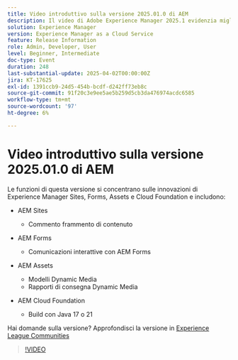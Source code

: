 ```yaml
---
title: Video introduttivo sulla versione 2025.01.0 di AEM
description: Il video di Adobe Experience Manager 2025.1 evidenzia miglioramenti apportati a frammenti di contenuto, moduli e risorse, tra cui elementi multimediali dinamici, strumenti di collaborazione e supporto per Java 21.
solution: Experience Manager
version: Experience Manager as a Cloud Service
feature: Release Information
role: Admin, Developer, User
level: Beginner, Intermediate
doc-type: Event
duration: 248
last-substantial-update: 2025-04-02T00:00:00Z
jira: KT-17625
exl-id: 1391ccb9-24d5-454b-bcdf-d242ff73eb8c
source-git-commit: 91f20c3e9ee5ae5b259d5cb3da476974acdc6585
workflow-type: tm+mt
source-wordcount: '97'
ht-degree: 6%

---
```


# Video introduttivo sulla versione 2025.01.0 di AEM

Le funzioni di questa versione si concentrano sulle innovazioni di Experience Manager Sites, Forms, Assets e Cloud Foundation e includono:

* AEM Sites
   * Commento frammento di contenuto

* AEM Forms
   * Comunicazioni interattive con AEM Forms

* AEM Assets
   * Modelli Dynamic Media
   * Rapporti di consegna Dynamic Media

* AEM Cloud Foundation
   * Build con Java 17 o 21

Hai domande sulla versione?  Approfondisci la versione in [Experience League Communities](https://adobe.ly/4l2AibQ)

>[!VIDEO](https://video.tv.adobe.com/v/3456072/?learn=on&enablevpops)
